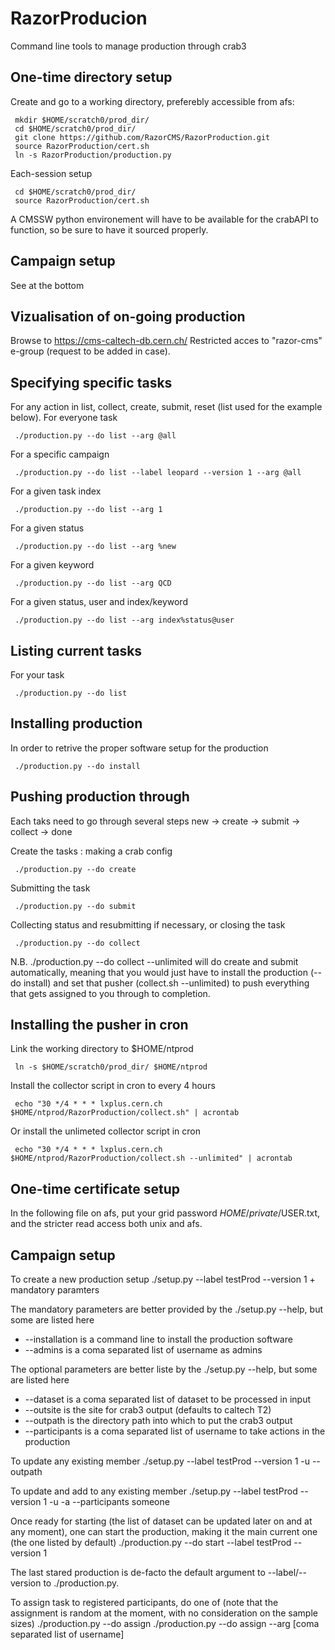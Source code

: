 RazorProducion
==============

Command line tools to manage production through crab3

One-time directory setup
--------------
Create and go to a working directory, preferebly accessible from afs:

     mkdir $HOME/scratch0/prod_dir/
     cd $HOME/scratch0/prod_dir/
     git clone https://github.com/RazorCMS/RazorProduction.git
     source RazorProduction/cert.sh
     ln -s RazorProduction/production.py 

Each-session setup

     cd $HOME/scratch0/prod_dir/
     source RazorProduction/cert.sh

A CMSSW python environement will have to be available for the crabAPI to function, so be sure to have it sourced properly.

Campaign setup
--------------
See at the bottom

Vizualisation of on-going production
--------------
Browse to https://cms-caltech-db.cern.ch/
Restricted acces to "razor-cms" e-group (request to be added in case).

Specifying specific tasks
--------------
For any action in list, collect, create, submit, reset (list used for the example below).
For everyone task

     ./production.py --do list --arg @all

For a specific campaign 

     ./production.py --do list --label leopard --version 1 --arg @all

For a given task index

     ./production.py --do list --arg 1

For a given status

     ./production.py --do list --arg %new

For a given keyword

     ./production.py --do list --arg QCD
 
For a given status, user and index/keyword

     ./production.py --do list --arg index%status@user

Listing current tasks
--------------
For your task

     ./production.py --do list

Installing production
--------------
In order to retrive the proper software setup for the production

     ./production.py --do install

Pushing production through
--------------
Each taks need to go through several steps
new -> create -> submit -> collect -> done

Create the tasks : making a crab config

     ./production.py --do create

Submitting the task

     ./production.py --do submit

Collecting status and resubmitting if necessary, or closing the task

     ./production.py --do collect

N.B. ./production.py --do collect --unlimited will do create and submit automatically, meaning that you would just have to install the production (--do install) and set that pusher (collect.sh --unlimited) to push everything that gets assigned to you through to completion.


Installing the pusher in cron
--------------
Link the working directory to $HOME/ntprod

     ln -s $HOME/scratch0/prod_dir/ $HOME/ntprod

Install the collector script in cron to every 4 hours

     echo "30 */4 * * * lxplus.cern.ch $HOME/ntprod/RazorProduction/collect.sh" | acrontab

Or install the unlimeted collector script in cron

     echo "30 */4 * * * lxplus.cern.ch $HOME/ntprod/RazorProduction/collect.sh --unlimited" | acrontab


One-time certificate setup
--------------
In the following file on afs, put your grid password $HOME/private/$USER.txt, and the stricter read access both unix and afs.

Campaign setup
--------------
To create a new production setup
     ./setup.py --label testProd --version 1 + mandatory paramters

The mandatory parameters are better provided by the ./setup.py --help, but some are listed here
   * --installation is a command line to install the production software
   * --admins is a coma separated list of username as admins

The optional parameters are better liste by the ./setup.py --help, but some are listed here
   * --dataset is a coma separated list of dataset to be processed in input
   * --outsite is the site for crab3 output (defaults to caltech T2)
   * --outpath is the directory path into which to put the crab3 output
   * --participants is a coma separated list of username to take actions in the production

To update any existing member
     ./setup.py --label testProd --version 1 -u --outpath

To update and add to any existing member
     ./setup.py --label testProd --version 1 -u -a --participants someone

Once ready for starting (the list of dataset can be updated later on and at any moment), one can start the production, making it the main current one (the one listed by default)
     ./production.py --do start --label testProd --version 1

The last stared production is de-facto the default argument to --label/--version to ./production.py.

To assign task to registered participants, do one of (note that the assignment is random at the moment, with no consideration on the sample sizes)
     ./production.py --do assign
     ./production.py --do assign --arg [coma separated list of username]
